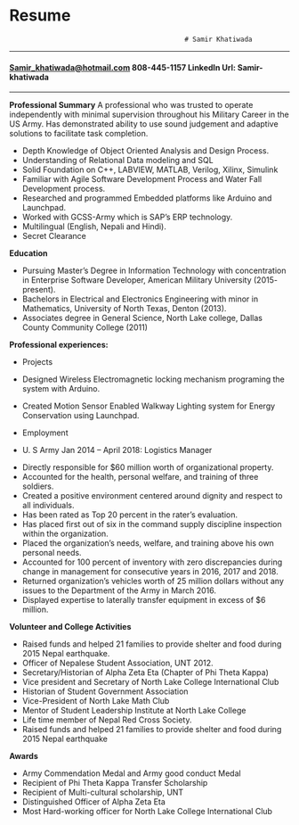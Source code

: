 # Resume  

                                                
                                                # Samir Khatiwada
*******************************************************************************************************************************
                                  
#### Samir_khatiwada@hotmail.com         808-445-1157  LinkedIn Url: Samir-khatiwada  
*******************************************************************************************************************************


**Professional Summary**
A professional who was trusted to operate independently with minimal supervision throughout his Military Career in the US Army. Has demonstrated ability to use sound judgement and adaptive solutions to facilitate task completion. 
* Depth Knowledge of Object Oriented Analysis and Design Process. 
*	Understanding of Relational Data modeling and SQL
*	Solid Foundation on C++, LABVIEW, MATLAB, Verilog, Xilinx, Simulink
*	Familiar with Agile Software Development Process and Water Fall Development process.
*	Researched and programmed Embedded platforms like Arduino and Launchpad.
*	Worked with GCSS-Army which is SAP’s ERP technology. 
*	Multilingual (English, Nepali and Hindi). 
* Secret Clearance

**Education**
*	Pursuing Master’s Degree in Information Technology with concentration in Enterprise Software Developer, American Military University (2015- present). 
*	Bachelors in Electrical and Electronics Engineering with minor in Mathematics, University of North Texas, Denton (2013). 
*	Associates degree in General Science, North Lake college, Dallas County Community College (2011)

**Professional experiences:**
 * Projects
  * Designed Wireless Electromagnetic locking mechanism programing the system with Arduino.
  * Created Motion Sensor Enabled Walkway Lighting system for Energy Conservation using Launchpad. 

* Employment
-	U. S Army Jan 2014 – April 2018: Logistics Manager
 *	Directly responsible for $60 million worth of organizational property.
 *	Accounted for the health, personal welfare, and training of three soldiers.
 *	Created a positive environment centered around dignity and respect to all individuals. 
 *	Has been rated as Top 20 percent in the rater’s evaluation.
 *	Has placed first out of six in the command supply discipline inspection within the organization.
 *	Placed the organization’s needs, welfare, and training above his own personal needs.
 *	Accounted for 100 percent of inventory with zero discrepancies during change in management for consecutive years in 2016, 2017 and 2018.
 *	Returned organization’s vehicles worth of 25 million dollars without any issues to the Department of the Army in March 2016.
 *	Displayed expertise to laterally transfer equipment in excess of $6 million.

**Volunteer and College Activities**
*	Raised funds and helped 21 families to provide shelter and food during 2015 Nepal earthquake.
*	Officer of Nepalese Student Association, UNT 2012.
*	Secretary/Historian of Alpha Zeta Eta (Chapter of Phi Theta Kappa)
* Vice president and Secretary of North Lake College International Club 
* Historian of Student Government Association 
*	Vice-President of North Lake Math Club
*	Mentor of Student Leadership Institute at North Lake College
*	Life time member of Nepal Red Cross Society.
*	Raised funds and helped 21 families to provide shelter and food during 2015 Nepal earthquake

**Awards**
* Army Commendation Medal and Army good conduct Medal
*	Recipient of Phi Theta Kappa Transfer Scholarship
* Recipient of Multi-cultural scholarship, UNT
*	Distinguished Officer of Alpha Zeta Eta
*	Most Hard-working officer for North Lake College International Club








